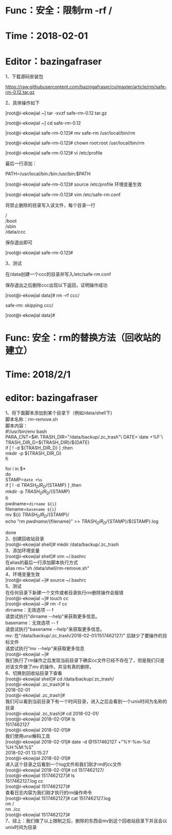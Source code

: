 
# Func：安全：限制rm -rf /

# Time：2018-02-01

# Editor：bazingafraser


1、下载源码安装包

https://raw.githubusercontent.com/bazingafraser/cv/master/article/rm/safe-rm-0.12.tar.gz

2、具体操作如下

[root@i-ekowjial ~] tar -xvzf safe-rm-0.12.tar.gz

[root@i-ekowjial ~] cd safe-rm-0.12

[root@i-ekowjial safe-rm-0.12]# mv  safe-rm /usr/local/bin/rm

[root@i-ekowjial safe-rm-0.12]# chown root:root /usr/local/bin/rm

[root@i-ekowjial safe-rm-0.12]# vi /etc/profile

最后一行添加：

PATH=/usr/local/bin:/bin:/usr/bin:$PATH

[root@i-ekowjial safe-rm-0.12]# source /etc/profile    环境变量生效

[root@i-ekowjial safe-rm-0.12]# vim /etc/safe-rm.conf

将禁止删除的目录写入该文件，每个目录一行

/\
/boot\
/sbin\
/data/ccc

保存退出即可

[root@i-ekowjial safe-rm-0.12]# 

3、测试

在/data创建一个ccc的目录并写入/etc/safe-rm.conf

保存退出之后删除ccc出现以下返回，证明操作成功

[root@i-ekowjial data]# rm -rf ccc/

safe-rm: skipping ccc/

[root@i-ekowjial data]#


# Func: 安全：rm的替换方法（回收站的建立）
# Time: 2018/2/1
# editor: bazingafraser
1、将下面脚本添加到某个目录下（例如/data/shell下)\
脚本名称：rm-remove.sh\
脚本内容：\
#!/usr/bin/env bash\
PARA_CNT=$#\
TRASH_DIR="/data/backup/.zc_trash"\
DATE=`date +%F`\
TRASH_DIR_D=${TRASH_DIR}/${DATE}\
if [ ! -d ${TRASH_DIR_D} ] ;then\
    mkdir -p ${TRASH_DIR_D}\
fi

for i in $*\
do\
    STAMP=`date +%s`\
    if [ ! -d ${TRASH_DIR_D}/${STAMP} ] ;then\
        mkdir -p ${TRASH_DIR_D}/${STAMP}\
    fi\
    pwdname=`dirname ${i}`\
    filename=`basename ${i}`\
    mv ${i} ${TRASH_DIR_D}/${STAMP}/\
    echo "rm ${pwdname}/${filename}" >> ${TRASH_DIR_D}/${STAMP}/${STAMP}.log

done\
2、创建回收站目录\
[root@i-ekowjial shell]# mkdir /data/backup/.zc_trash\
3、添加环境变量\
[root@i-ekowjial shell]# vim ~/.bashrc\
在alias的最后一行添加脚本执行方式\
alias rm="sh /data/shell/rm-remove.sh"\
4、环境变量生效\
[root@i-ekowjial ~]# source ~/.bashrc\
5、测试\
在任何目录下新建一个文件或者目录执行rm删除操作会报错\
[root@i-ekowjial ~]# touch cc\
[root@i-ekowjial ~]# rm -f cc\
dirname：无效选项 -- f\
请尝试执行"dirname --help"来获取更多信息。\
basename：无效选项 -- f\
请尝试执行"basename --help"来获取更多信息。\
mv: 在"/data/backup/.zc_trash/2018-02-01/1517462127/" 后缺少了要操作的目标文件\
请尝试执行"mv --help"来获取更多信息\
[root@i-ekowjial ~]# \
我们执行了rm操作之后发现当前目录下确实cc文件已经不存在了，但是我们只是对该文件做了mv 的操作，并没有真的删除，\
6、切换到回收站目录下查看\
[root@i-ekowjial shell]# cd /data/backup/.zc_trash/\
[root@i-ekowjial .zc_trash]# ls\
2018-02-01\
[root@i-ekowjial .zc_trash]#\
我们可以看到当前目录下有一个时间目录，进入之后会看到一个unix时间为名称的目录\
[root@i-ekowjial .zc_trash]# cd 2018-02-01/\
[root@i-ekowjial 2018-02-01]# ls\
1517462127\
[root@i-ekowjial 2018-02-01]#\
我们使用unxi解码工具\
[root@i-ekowjial 2018-02-01]# date -d @1517462127 +"%Y-%m-%d %H:%M:%S"\
2018-02-01 13:15:27\
[root@i-ekowjial 2018-02-01]#\
进入这个目录之后看到一个log文件和我们刚才rm的cc文件\
[root@i-ekowjial 2018-02-01]# cd 1517462127/\
[root@i-ekowjial 1517462127]# ls\
1517462127.log  cc\
[root@i-ekowjial 1517462127]#\
查看日志内容为我们刚才执行的rm操作命令\
[root@i-ekowjial 1517462127]# cat 1517462127.log\
rm /\
rm ./cc\
[root@i-ekowjial 1517462127]#\
7、综上：我们做了以上限制之后，删除的东西会mv到这个回收站目录下并且会以unix时间为目录
